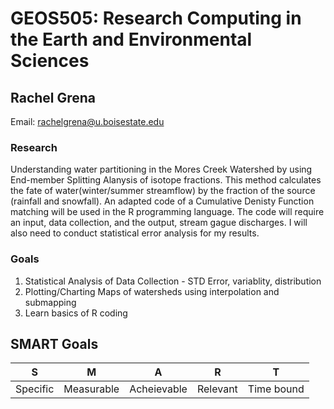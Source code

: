 # GEOS505: Research Computing in the Earth and Environmental Sciences
 
 ## Rachel Grena 
 
 Email: [rachelgrena@u.boisestate.edu](mailto:rachelgrena@u.boisestate.edu)

### Research

Understanding water partitioning in the Mores Creek Watershed by using End-member Splitting Alanysis of isotope fractions. This method calculates the fate of water(winter/summer streamflow) by the fraction of the source (rainfall and snowfall). An adapted code of a Cumulative Denisty Function matching will be used in the R programming language. The code will require an input, data collection, and the output, stream gague discharges. I will also need to conduct statistical error analysis for my results. 
 

### Goals
1. Statistical Analysis of Data Collection - STD Error, variablity, distribution
2. Plotting/Charting Maps of watersheds using interpolation and submapping 
3. Learn basics of R coding 

## SMART Goals


| S        |      M     |      A      |    R     |      T     |
| ---------| ---------- | ----------  | -------- | ---------- |
| Specific | Measurable | Acheievable | Relevant | Time bound |

